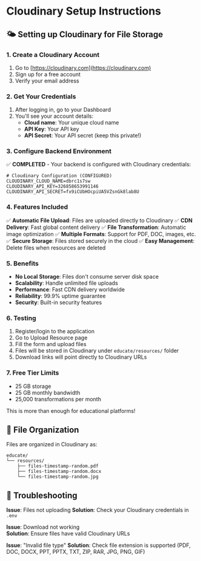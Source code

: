 # Cloudinary Setup Instructions

## 🌤️ Setting up Cloudinary for File Storage

### 1. Create a Cloudinary Account
1. Go to [https://cloudinary.com](https://cloudinary.com)
2. Sign up for a free account
3. Verify your email address

### 2. Get Your Credentials
1. After logging in, go to your Dashboard
2. You'll see your account details:
   - **Cloud name**: Your unique cloud name
   - **API Key**: Your API key
   - **API Secret**: Your API secret (keep this private!)

### 3. Configure Backend Environment
✅ **COMPLETED** - Your backend is configured with Cloudinary credentials:

```env
# Cloudinary Configuration (CONFIGURED)
CLOUDINARY_CLOUD_NAME=dbrc1s7sw
CLOUDINARY_API_KEY=326858653991146
CLOUDINARY_API_SECRET=fx9iCUbHOcpiUA5VZsnGk8lab8U
```

### 4. Features Included

✅ **Automatic File Upload**: Files are uploaded directly to Cloudinary
✅ **CDN Delivery**: Fast global content delivery
✅ **File Transformation**: Automatic image optimization
✅ **Multiple Formats**: Support for PDF, DOC, images, etc.
✅ **Secure Storage**: Files stored securely in the cloud
✅ **Easy Management**: Delete files when resources are deleted

### 5. Benefits

- **No Local Storage**: Files don't consume server disk space
- **Scalability**: Handle unlimited file uploads
- **Performance**: Fast CDN delivery worldwide
- **Reliability**: 99.9% uptime guarantee
- **Security**: Built-in security features

### 6. Testing

1. Register/login to the application
2. Go to Upload Resource page
3. Fill the form and upload files
4. Files will be stored in Cloudinary under `educate/resources/` folder
5. Download links will point directly to Cloudinary URLs

### 7. Free Tier Limits

- 25 GB storage
- 25 GB monthly bandwidth
- 25,000 transformations per month

This is more than enough for educational platforms!

## 📁 File Organization

Files are organized in Cloudinary as:
```
educate/
└── resources/
    ├── files-timestamp-random.pdf
    ├── files-timestamp-random.docx
    └── files-timestamp-random.jpg
```

## 🔧 Troubleshooting

**Issue**: Files not uploading
**Solution**: Check your Cloudinary credentials in `.env`

**Issue**: Download not working  
**Solution**: Ensure files have valid Cloudinary URLs

**Issue**: "Invalid file type"
**Solution**: Check file extension is supported (PDF, DOC, DOCX, PPT, PPTX, TXT, ZIP, RAR, JPG, PNG, GIF)
